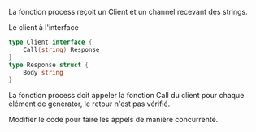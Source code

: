 La fonction process reçoit un Client et un channel recevant des strings.

Le client à l'interface
```go
type Client interface {
    Call(string) Response
}
type Response struct {
    Body string
}
```

La fonction process doit appeler la fonction Call du client pour chaque élément de generator, le retour n'est pas vérifié.

Modifier le code pour faire les appels de manière concurrente.